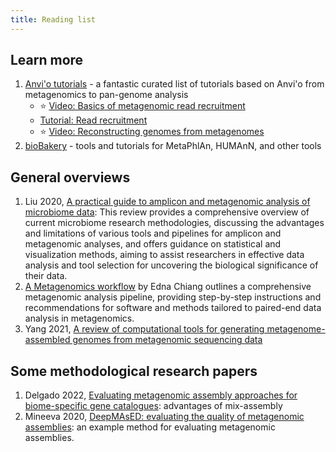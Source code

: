 ```yaml
---
title: Reading list
---
```


## Learn more

1. [Anvi'o tutorials](https://anvio.org/learn/) - a fantastic curated list of tutorials based on Anvi'o from metagenomics to pan-genome analysis
   * :star: [Video: Basics of metagenomic read recruitment](https://www.youtube.com/watch?t=344&v=MqD4aN1p1qA&feature=youtu.be)
   * [Tutorial: Read recruitment](https://merenlab.org/tutorials/read-recruitment/) 
   * :star: [Video: Reconstructing genomes from  metagenomes](https://www.youtube.com/watch?v=RjNdHGK4ruo)
2. [bioBakery](https://huttenhower.sph.harvard.edu/tools/) - tools and tutorials for MetaPhlAn, HUMAnN, and other tools


## General overviews

1. Liu 2020, [A practical guide to amplicon and metagenomic analysis of microbiome data](https://link.springer.com/article/10.1007/s13238-020-00724-8): This review provides a comprehensive overview of current microbiome research methodologies, discussing the advantages and limitations of various tools and pipelines for amplicon and metagenomic analyses, and offers guidance on statistical and visualization methods, aiming to assist researchers in effective data analysis and tool selection for uncovering the biological significance of their data.
2. [A Metagenomics workflow](https://rpubs.com/ednachiang/MetaG_Pipeline) by Edna Chiang outlines a comprehensive metagenomic analysis pipeline, providing step-by-step instructions and recommendations for software and methods tailored to paired-end data analysis in metagenomics.
3. Yang 2021, [A review of computational tools for generating metagenome-assembled genomes from metagenomic sequencing data](https://www.sciencedirect.com/science/article/pii/S2001037021004931)

## Some methodological research papers

1. Delgado 2022, [Evaluating metagenomic assembly approaches for biome-specific gene catalogues](https://microbiomejournal.biomedcentral.com/articles/10.1186/s40168-022-01259-2): advantages of mix-assembly
2. Mineeva 2020, [DeepMAsED: evaluating the quality of metagenomic assemblies](https://doi.org/10.1093/bioinformatics/btaa124): an example method for evaluating metagenomic assemblies.
